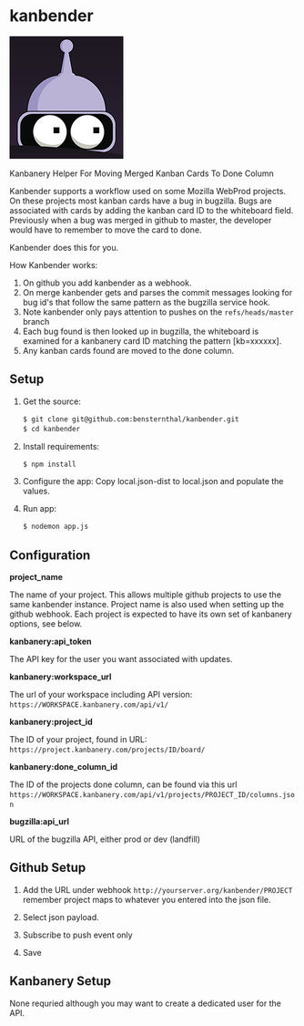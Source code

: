 kanbender
=========

![kanbender](docs/bender-sm.png)

Kanbanery Helper For Moving Merged Kanban Cards To Done Column

Kanbender supports a workflow used on some Mozilla WebProd projects. On these
projects most kanban cards have a bug in bugzilla. Bugs are associated with
cards by adding the kanban card ID to the whiteboard field.
Previously when a bug was merged in github to master, the developer would
have to remember to move the card to done.

Kanbender does this for you.

How Kanbender works:

1. On github you add kanbender as a webhook.
2. On merge kanbender gets and parses the commit messages looking for bug id's
that follow the same pattern as the bugzilla service hook.
3. Note kanbender only pays attention to pushes on the `refs/heads/master` branch
4. Each bug found is then looked up in bugzilla, the whiteboard is examined for a
kanbanery card ID matching the pattern [kb=xxxxxx].
5. Any kanban cards found are moved to the done column.


Setup
-----

1. Get the source:

   ```sh
   $ git clone git@github.com:bensternthal/kanbender.git
   $ cd kanbender
   ```

2. Install requirements:

   ```sh
   $ npm install
   ```

3. Configure the app:
Copy local.json-dist to local.json and populate the values.


4. Run app:

   ```sh
   $ nodemon app.js
   ```

Configuration
-----
__project\_name__

The name of your project. This allows multiple github projects
to use the same kanbender instance. Project name is also used when setting up the
github webhook. Each project is expected to have its own set of kanbanery options, see below.

__kanbanery:api\_token__

The API key for the user you want associated with updates.


__kanbanery:workspace\_url__

The url of your workspace including API version: `https://WORKSPACE.kanbanery.com/api/v1/`

__kanbanery:project\_id__

The ID of your project, found in URL: `https://project.kanbanery.com/projects/ID/board/`

__kanbanery:done\_column\_id__

The ID of the projects done column, can be found via this url `https://WORKSPACE.kanbanery.com/api/v1/projects/PROJECT_ID/columns.json`

__bugzilla:api\_url__

URL of the bugzilla API, either prod or dev (landfill)

Github Setup
-----
1. Add the URL under webhook `http://yourserver.org/kanbender/PROJECT` remember
project maps to whatever you entered into the json file.

2. Select json payload.

3. Subscribe to push event only

4. Save


Kanbanery Setup
-----
None requried although you may want to create a dedicated user for the API.

